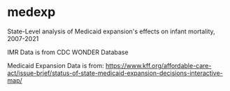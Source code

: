 # medexp
State-Level analysis of Medicaid expansion's effects on infant mortality, 2007-2021

IMR Data is from CDC WONDER Database

Medicaid Expansion Data is from: https://www.kff.org/affordable-care-act/issue-brief/status-of-state-medicaid-expansion-decisions-interactive-map/
